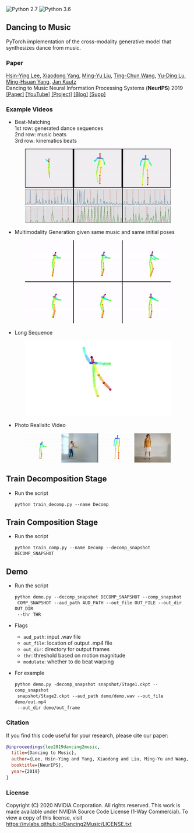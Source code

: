 ![Python 2.7](https://img.shields.io/badge/python-2.7-green.svg)
![Python 3.6](https://img.shields.io/badge/python-3.6-green.svg)
## Dancing to Music
PyTorch implementation of the cross-modality generative model that synthesizes dance from music.


### Paper 
[Hsin-Ying Lee](http://vllab.ucmerced.edu/hylee/), [Xiaodong Yang](https://xiaodongyang.org/), [Ming-Yu Liu](http://mingyuliu.net/), [Ting-Chun Wang](https://tcwang0509.github.io/), [Yu-Ding Lu](https://jonlu0602.github.io/), [Ming-Hsuan Yang](https://faculty.ucmerced.edu/mhyang/), [Jan Kautz](http://jankautz.com/)  
Dancing to Music
Neural Information Processing Systems (**NeurIPS**) 2019     
[[Paper]](https://arxiv.org/abs/1911.02001) [[YouTube]](https://youtu.be/-e9USqfwZ4A) [[Project]](http://vllab.ucmerced.edu/hylee/Dancing2Music/script.txt) [[Blog]](https://news.developer.nvidia.com/nvidia-dance-to-music-neurips/) [[Supp]](http://xiaodongyang.org/publications/papers/dance2music-supp-neurips19.pdf)

### Example Videos
- Beat-Matching     
1st row: generated dance sequences    
2nd row: music beats    
3rd row: kinematics beats         
<p align='center'>
  <img src='imgs/example.gif' width='400'/>
</p>

- Multimodality
Generation given same music and same initial poses
<p align='center'>
  <img src='imgs/multimodal.gif' width='400'/>
</p>

- Long Sequence
<p align='center'>
  <kbd>
   <img src='imgs/long.gif' width='400'/>
  </kbd>
</p>

- Photo Realisitc Video
<p align='center'>
  <img src='imgs/v2v.gif' width='400'/>
</p>


## Train Decomposition Stage
- Run the script
  ```
  python train_decomp.py --name Decomp
  ```

## Train Composition Stage
- Run the script
  ```
  python train_comp.py --name Decomp --decomp_snapshot DECOMP_SNAPSHOT
  ```

## Demo
- Run the script
  ```
  python demo.py --decomp_snapshot DECOMP_SNAPSHOT --comp_snapshot
   COMP_SNAPSHOT --aud_path AUD_PATH --out_file OUT_FILE --out_dir OUT_DIR
   --thr THR
  ```
- Flags
  - `aud_path`: input .wav file
  - `out_file`: location of output .mp4 file
  - `out_dir`: directory for output frames
  - `thr`: threshold based on motion magnitude
  - `modulate`: whether to do beat warping

- For example
  ```
  python demo.py -decomp_snapshot snapshot/Stage1.ckpt --comp_snapshot
   snapshot/Stage2.ckpt --aud_path demo/demo.wav --out_file demo/out.mp4 
   --out_dir demo/out_frame
  ```

  

### Citation
If you find this code useful for your research, please cite our paper:
```bibtex
@inproceedings{lee2019dancing2music,
  title={Dancing to Music},
  author={Lee, Hsin-Ying and Yang, Xiaodong and Liu, Ming-Yu and Wang, Ting-Chun and Lu, Yu-Ding and Yang, Ming-Hsuan and Kautz, Jan},
  booktitle={NeurIPS},
  year={2019}
}
```

### License
Copyright (C) 2020 NVIDIA Corporation. All rights reserved. This work is made available under NVIDIA Source Code License (1-Way Commercial). To view a copy of this license, visit https://nvlabs.github.io/Dancing2Music/LICENSE.txt


